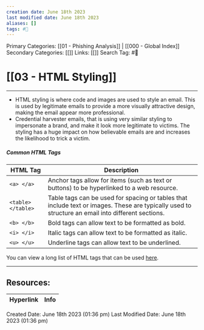 ```yaml
---
creation date: June 18th 2023
last modified date: June 18th 2023
aliases: []
tags: #📖
---
```


Primary Categories: [[01 - Phishing Analysis]] | [[000 - Global Index]] 
Secondary Categories: [[]] 
Links: [[]] 
Search Tag: #📖  

# [[03 - HTML Styling]]  
---

- HTML styling is where code and images are used to style an email. This is used by legitimate emails to provide a more visually attractive design, making the email appear more professional.
- Credential harvester emails, that is using very similar styling to impersonate a brand, and make it look more legitimate to victims. The styling has a huge impact on how believable emails are and increases the likelihood to trick a victim. 

##### Common HTML Tags

| HTML Tag | Description |
| --- | --- |
| `<a> </a>` | Anchor tags allow for items (such as text or buttons) to be hyperlinked to a web resource. |
| `<table> </table>` | Table tags can be used for spacing or tables that include text or images. These are typically used to structure an email into different sections. |
| `<b> </b>` | Bold tags can allow text to be formatted as bold. |
| `<i> </i>` | Italic tags can allow text to be formatted as italic. |
| `<u> </u>` | Underline tags can allow text to be underlined. |

You can view a long list of HTML tags that can be used [here](https://eastmanreference.com/complete-list-of-html-tags).


___

## Resources:

| Hyperlink | Info |
| --------- | ---- |


Created Date: June 18th 2023 (01:36 pm) 
Last Modified Date: June 18th 2023 (01:36 pm)
